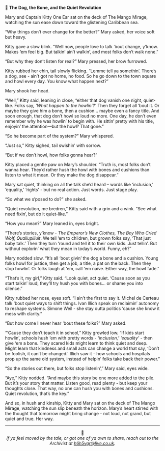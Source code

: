 🐾 **The Dog, the Bone, and the Quiet Revolution**

Mary and Captain Kitty One Ear sat on the deck of The Mango Mirage, watching the sun ease down toward the glistening Caribbean sea.

“Why things don’t ever change for the better?” Mary asked, her voice soft but heavy.

Kitty gave a slow blink. “Well now, people love to talk ‘bout change, y’know. Makes ‘em feel big. But talkin’ ain’t walkin’, and most folks don’t walk none.”

“But why they don’t listen for real?” Mary pressed, her brow furrowed.

Kitty rubbed her chin, tail slowly flicking. “Lemme tell ya somethin’. There’s a dog, see - ain’t got no home, no food. So he go down to the town square and howl every day. You know what happen next?”

Mary shook her head.

“Well,” Kitty said, leaning in close, “either that dog vanish one night, quiet-like. Folks say, *‘What happen to the howlin’?’* Then they forget all ‘bout it. Or maybe they give him a bone, then a cushion… maybe even a fancy title. And soon enough, that dog don’t howl so loud no more. One day, he don’t even remember why he was howlin’ to begin with. He sittin’ pretty with his title, enjoyin’ the attention—but the howl? That gone.”

“So he become part of the system?” Mary whispered.

“Just so,” Kitty sighed, tail swishin’ with sorrow.

“But if we don’t howl, how folks gonna hear?”

Kitty placed a gentle paw on Mary’s shoulder. “Truth is, most folks don’t wanna hear. They’d rather hush the howl with bones and cushions than listen to what it mean. Or they make the dog disappear.”

Mary sat quiet, thinking on all the talk she’d heard – words like ‘inclusion,’ ‘equality,’ ‘rights’ - but no real action. Just words. Just stage play.

“So what we s’posed to do?” she asked.

“Quiet revolution, me bredren,” Kitty said with a grin and a wink. “See what need fixin’, but do it quiet-like.”

“How you mean?” Mary leaned in, eyes bright.

“There’s stories, y’know - *The Emperor’s New Clothes, The Boy Who Cried Wolf, Quallupilluit*. We tell ‘em to children, but grown folks say, ‘That just baby talk.’ Then they turn ‘round and tell it to their own kids. Just tellin’. But without explorin’ what they mean in today’s world. Funny, eh?”

Mary nodded slow. “It’s all ‘bout givin’ the dog a bone and a cushion. Young folks howl for justice, then get a job, a title, a pat on the back. Then they stop howlin’. Or folks laugh at ‘em, call ‘em naïve. Either way, the howl fade.”

“That’s it, my girl,” Kitty said. “Look quiet, act quiet. ‘Cause soon as you start talkin’ loud, they’ll try hush you with bones… or shame you into silence.”

Kitty rubbed her nose, eyes soft. “I ain’t the first to say it. Michel de Certeau talk ‘bout quiet ways to shift things. Ivan Illich speak on reclaimin’ autonomy to reshape systems. Simone Weil - she stay outta politics ‘cause she know it mess with clarity.”

“But how come I never hear ‘bout these folks?” Mary asked.

“‘Cause they don’t teach it in school,” Kitty growled low. “If kids start howlin’, schools hush ‘em with pretty words - *‘inclusion,’ ‘equality’* - then give ‘em a bone. They scared kids might learn to think quiet and deep. Might learn that kindness and small acts can change a world that say, ‘Don’t be foolish, it can’t be changed.’ Illich saw it - how schools and hospitals prop up the same old system, instead of helpin’ folks take back their power.”

“So the stories out there, but folks stop listenin’,” Mary said, eyes wide.

“Aye,” Kitty nodded. “And maybe this story be one more added to the pile. But it’s your story that matter. Listen good, read plenty - but keep your thoughts close. That way, no one can hush you with bones and cushions. Quiet revolution, that’s the key.”

And so, in hush and kinship, Kitty and Mary sat on the deck of The Mango Mirage, watching the sun slip beneath the horizon. Mary’s heart stirred with the thought that tomorrow might bring change - not loud, not grand, but quiet and true. Her way.


<hr>

<p align="center">🐾<br>
<em>If ya feel moved by the tale, or got one of ya own to share, reach out to the Archivist at <a href="mailto:h6h5vgr@live.co.uk">h6h5vgr@live.co.uk</a>.<br>
